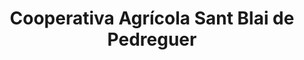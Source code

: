 ---
title: "Cooperativa Agrícola Sant Blai de Pedreguer"
url: /pedreguer/cooperativa-agricola-sant-blai-de-pedreguer/
shop: Landwirtschaftlich
---